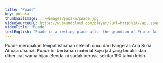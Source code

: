 ```yaml
---
title: "Puade"
key: pusaka
thumbnailImage: ../@images/pusaka/puade.jpg
videoSourceURL: https://w.soundcloud.com/player/?url=https%3A//api.soundcloud.com/tracks/1171307662&color=%23ff5500&auto_play=true&hide_related=false&show_comments=true&show_user=true&show_reposts=false&show_teaser=true
videoTitle: "Puade"
textEnglish: "Puade is a resting place after the grandson of Prince Aria Suria Atmaja was circumcised. This puade is made of teak wood which is carved and painted green. This object is more than 190 years old."
---
```


Puade merupakan tempat istirahan setelah  cucu dari Pangeran Aria Suria Atmaja disunat. Puade ini berbahan material kayu jati yang berukir dan diberi cat warna hijau. Benda ini sudah berusia sekitar 190 tahun lebih.